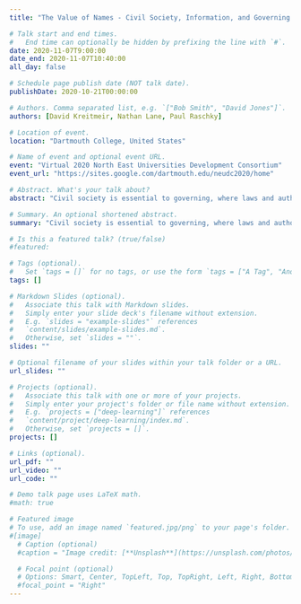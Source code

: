 ```yaml
---
title: "The Value of Names - Civil Society, Information, and Governing Multinationals on the Global Periphery"

# Talk start and end times.
#   End time can optionally be hidden by prefixing the line with `#`.
date: 2020-11-07T9:00:00
date_end: 2020-11-07T10:40:00
all_day: false

# Schedule page publish date (NOT talk date).
publishDate: 2020-10-21T00:00:00

# Authors. Comma separated list, e.g. `["Bob Smith", "David Jones"]`.
authors: [David Kreitmeir, Nathan Lane, Paul Raschky]

# Location of event.
location: "Dartmouth College, United States"

# Name of event and optional event URL.
event: "Virtual 2020 North East Universities Development Consortium"
event_url: "https://sites.google.com/dartmouth.edu/neudc2020/home"

# Abstract. What's your talk about?
abstract: "Civil society is essential to governing, where laws and authority are weak. We study how a core strategy of international civil society groups---informing and publicizing human rights abuses---impacts those tied to abuse. Our study focuses on a major trend at the center of on-going international media campaigns: the assassination of civil society activists involved in mining activity. Collecting and coding 20 years of data on assassination events, we use Event Study Methodology to study how publicity of these events impact the asset prices of firms associated with abuse. We show that publicizing abuses has a significant impact on multinationals. Firm's associated with an assassination have large, negative abnormal returns following the event; we calculate a median loss in market capitalisation of over 100 million USD, ten days following violence. We highlight the importance of publicity; we show negative returns are stronger during periods of low media pressure versus when assassinations coincide with competing newsworthy events. We find our results are driven by events where companies are explicitly named in coverage, versus events where they are un-named but operating at the site of killings. Furthermore, we reject that results are driven by other forms of unrest and conflict. Last, we show activist assassinations are positively related to the royalties paid by firms to domestic governments."

# Summary. An optional shortened abstract.
summary: "Civil society is essential to governing, where laws and authority are weak. We study how a core strategy of international civil society groups---informing and publicizing human rights abuses---impacts those tied to abuse. Collecting and coding 20 years of data on assassination events civil society activists involved in mining activity, we use Event Study Methodology to study how publicity of these events impact the asset prices of firms associated with abuse."

# Is this a featured talk? (true/false)
#featured:

# Tags (optional).
#   Set `tags = []` for no tags, or use the form `tags = ["A Tag", "Another Tag"]` for one or more tags.
tags: []

# Markdown Slides (optional).
#   Associate this talk with Markdown slides.
#   Simply enter your slide deck's filename without extension.
#   E.g. `slides = "example-slides"` references
#   `content/slides/example-slides.md`.
#   Otherwise, set `slides = ""`.
slides: ""

# Optional filename of your slides within your talk folder or a URL.
url_slides: ""

# Projects (optional).
#   Associate this talk with one or more of your projects.
#   Simply enter your project's folder or file name without extension.
#   E.g. `projects = ["deep-learning"]` references
#   `content/project/deep-learning/index.md`.
#   Otherwise, set `projects = []`.
projects: []

# Links (optional).
url_pdf: ""
url_video: ""
url_code: ""

# Demo talk page uses LaTeX math.
#math: true

# Featured image
# To use, add an image named `featured.jpg/png` to your page's folder.
#[image]
  # Caption (optional)
  #caption = "Image credit: [**Unsplash**](https://unsplash.com/photos/bzdhc5b3Bxs)"

  # Focal point (optional)
  # Options: Smart, Center, TopLeft, Top, TopRight, Left, Right, BottomLeft, Bottom, BottomRight
  #focal_point = "Right"
---
```

